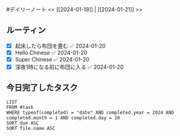 #デイリーノート
<< [[2024-01-19]] | [[2024-01-21]] >>
## ルーティン
- [x] 起床したら布団を畳む ✅ 2024-01-20
- [x] Hello Chinese ✅ 2024-01-20
- [x] Super Chinese ✅ 2024-01-20
- [x] 深夜1時になる前に布団に入る ✅ 2024-01-20
## 今日完了したタスク
```dataview
LIST
FROM #task
WHERE typeof(completed) = "date" AND completed.year = 2024 AND completed.month = 1 AND completed.day = 20
SORT due ASC
SORT file.name ASC
```
